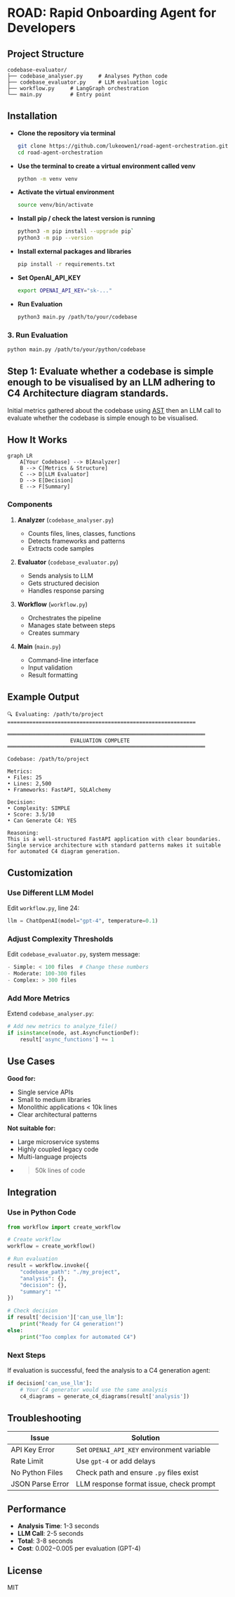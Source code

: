 # ROAD: Rapid Onboarding Agent for Developers

## Project Structure

```
codebase-evaluator/
├── codebase_analyser.py     # Analyses Python code 
├── codebase_evaluator.py    # LLM evaluation logic 
├── workflow.py     # LangGraph orchestration 
└── main.py         # Entry point 
```

## Installation

- **Clone the repository via terminal**
    ```sh
    git clone https://github.com/lukeowen1/road-agent-orchestration.git
    cd road-agent-orchestration
    ```
- **Use the terminal to create a virtual environment called venv**
    ```sh
    python -m venv venv
    ```
- **Activate the virtual environment**
    ```sh
    source venv/bin/activate 
    ``` 
- **Install pip / check the latest version is running**
    ```sh
    python3 -m pip install --upgrade pip`
    python3 -m pip --version
    ```
- **Install external packages and libraries**
    ```sh
    pip install -r requirements.txt
    ```
- **Set OpenAI_API_KEY**
    ```sh
    export OPENAI_API_KEY="sk-..."
    ```
- **Run Evaluation**
     ```sh
     python3 main.py /path/to/your/codebase
     ```


### 3. Run Evaluation

```bash
python main.py /path/to/your/python/codebase
```

## Step 1: Evaluate whether a codebase is simple enough to be visualised by an LLM adhering to C4 Architecture diagram standards.

Initial metrics gathered about the codebase using [AST](https://docs.python.org/3/library/ast.html) then an LLM call to evaluate whether the codebase is simple enough to be visualised.

## How It Works

```mermaid
graph LR
    A[Your Codebase] --> B[Analyzer]
    B --> C[Metrics & Structure]
    C --> D[LLM Evaluator]
    D --> E[Decision]
    E --> F[Summary]
```

### Components

1. **Analyzer** (`codebase_analyser.py`)
   - Counts files, lines, classes, functions
   - Detects frameworks and patterns
   - Extracts code samples

2. **Evaluator** (`codebase_evaluator.py`)
   - Sends analysis to LLM
   - Gets structured decision
   - Handles response parsing

3. **Workflow** (`workflow.py`)
   - Orchestrates the pipeline
   - Manages state between steps
   - Creates summary

4. **Main** (`main.py`)
   - Command-line interface
   - Input validation
   - Result formatting

## Example Output

```
🔍 Evaluating: /path/to/project
============================================================

═══════════════════════════════════════════════════════════════
                    EVALUATION COMPLETE
═══════════════════════════════════════════════════════════════

Codebase: /path/to/project

Metrics:
• Files: 25
• Lines: 2,500
• Frameworks: FastAPI, SQLAlchemy

Decision:
• Complexity: SIMPLE
• Score: 3.5/10
• Can Generate C4: YES

Reasoning:
This is a well-structured FastAPI application with clear boundaries.
Single service architecture with standard patterns makes it suitable
for automated C4 diagram generation.
```

## Customization

### Use Different LLM Model

Edit `workflow.py`, line 24:
```python
llm = ChatOpenAI(model="gpt-4", temperature=0.1) 
```

### Adjust Complexity Thresholds

Edit `codebase_evaluator.py`, system message:
```python
- Simple: < 100 files  # Change these numbers
- Moderate: 100-300 files
- Complex: > 300 files
```

### Add More Metrics

Extend `codebase_analyser.py`:
```python
# Add new metrics to analyze_file()
if isinstance(node, ast.AsyncFunctionDef):
    result['async_functions'] += 1
```

## Use Cases

**Good for:**
- Single service APIs
- Small to medium libraries
- Monolithic applications < 10k lines
- Clear architectural patterns

**Not suitable for:**
- Large microservice systems
- Highly coupled legacy code
- Multi-language projects
- > 50k lines of code

## Integration

### Use in Python Code

```python
from workflow import create_workflow

# Create workflow
workflow = create_workflow()

# Run evaluation
result = workflow.invoke({
    "codebase_path": "./my_project",
    "analysis": {},
    "decision": {},
    "summary": ""
})

# Check decision
if result['decision']['can_use_llm']:
    print("Ready for C4 generation!")
else:
    print("Too complex for automated C4")
```

### Next Steps

If evaluation is successful, feed the analysis to a C4 generation agent:

```python
if decision['can_use_llm']:
    # Your C4 generator would use the same analysis
    c4_diagrams = generate_c4_diagrams(result['analysis'])
```

## Troubleshooting

| Issue | Solution |
|-------|----------|
| API Key Error | Set `OPENAI_API_KEY` environment variable |
| Rate Limit | Use `gpt-4` or add delays |
| No Python Files | Check path and ensure `.py` files exist |
| JSON Parse Error | LLM response format issue, check prompt |

## Performance

- **Analysis Time**: 1-3 seconds
- **LLM Call**: 2-5 seconds  
- **Total**: 3-8 seconds
- **Cost**: $0.002-$0.005 per evaluation (GPT-4)

## License

MIT
